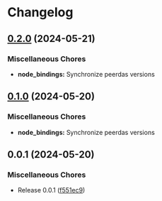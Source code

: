 # Changelog

## [0.2.0](https://github.com/crate-crypto/peerdas-kzg/compare/node_bindings-v0.1.0...node_bindings-v0.2.0) (2024-05-21)


### Miscellaneous Chores

* **node_bindings:** Synchronize peerdas versions

## [0.1.0](https://github.com/crate-crypto/peerdas-kzg/compare/node_bindings-v0.0.1...node_bindings-v0.1.0) (2024-05-20)


### Miscellaneous Chores

* **node_bindings:** Synchronize peerdas versions

## 0.0.1 (2024-05-20)


### Miscellaneous Chores

* Release 0.0.1 ([f551ec9](https://github.com/crate-crypto/peerdas-kzg/commit/f551ec9f7c045dfa06024ee223067d3cc05ec169))
